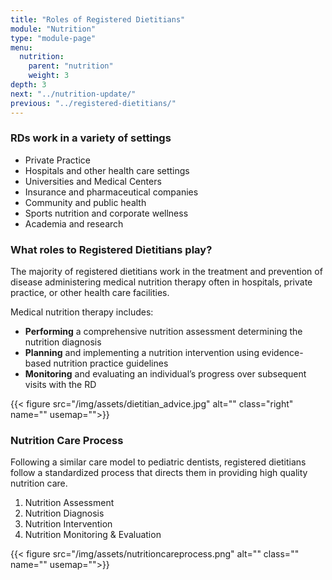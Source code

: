 ```yaml
---
title: "Roles of Registered Dietitians"
module: "Nutrition"
type: "module-page"
menu:
  nutrition:
    parent: "nutrition"
    weight: 3
depth: 3
next: "../nutrition-update/"
previous: "../registered-dietitians/"
---
```

<div class="pageblock"><h3>RDs work in a variety of settings</h3><ul>
<li>Private Practice</li>
<li>Hospitals and other health care settings</li>
<li>Universities and Medical Centers</li>
<li>Insurance and pharmaceutical companies</li>
<li>Community and public health</li>
<li>Sports nutrition and corporate wellness</li>
<li>Academia and research</li>
</ul>
</div><div class="pageblock"><h3>What roles to Registered Dietitians play?</h3>
<p>The majority of registered dietitians work in the treatment and prevention of disease administering medical nutrition therapy often in hospitals, private practice, or other health care facilities.</p>
<p>Medical nutrition therapy includes:</p>
<ul>
<li><strong>Performing</strong> a comprehensive nutrition assessment determining the nutrition diagnosis</li>
<li><strong>Planning</strong> and implementing a nutrition intervention using evidence-based nutrition practice guidelines</li>
<li><strong>Monitoring</strong> and evaluating an individual’s progress over subsequent visits with the RD</li>
</ul>
{{< figure src="/img/assets/dietitian_advice.jpg" alt="" class="right" name="" usemap="">}}</div><div class="pageblock"><h3>Nutrition Care Process</h3><p>Following a similar care model to pediatric dentists, registered dietitians follow a standardized process that directs them in providing high quality nutrition care.</p>
<ol>
<li>Nutrition Assessment</li>
<li>Nutrition Diagnosis</li>
<li>Nutrition Intervention</li>
<li>Nutrition Monitoring & Evaluation</li>
</ol>
<p>{{< figure src="/img/assets/nutritioncareprocess.png" alt="" class="" name="" usemap="">}}</p>
</div>
